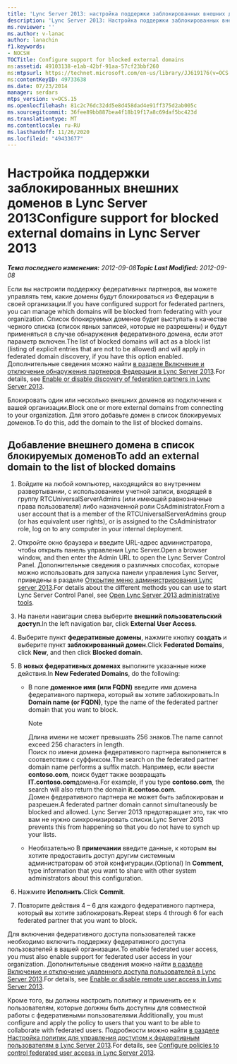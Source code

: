 ```yaml
---
title: 'Lync Server 2013: настройка поддержки заблокированных внешних доменов'
description: 'Lync Server 2013: Настройка поддержки заблокированных внешних доменов.'
ms.reviewer: ''
ms.author: v-lanac
author: lanachin
f1.keywords:
- NOCSH
TOCTitle: Configure support for blocked external domains
ms:assetid: 49103138-e1ab-42bf-91aa-57cf23bbf260
ms:mtpsurl: https://technet.microsoft.com/en-us/library/JJ619176(v=OCS.15)
ms:contentKeyID: 49733638
ms.date: 07/23/2014
manager: serdars
mtps_version: v=OCS.15
ms.openlocfilehash: 81c2c76dc32dd5e8d458dad4e91ff375d2ab005c
ms.sourcegitcommit: 36fee89bb887bea4f18b19f17a8c69daf5bc423d
ms.translationtype: MT
ms.contentlocale: ru-RU
ms.lasthandoff: 11/26/2020
ms.locfileid: "49433677"
---
```

# <a name="configure-support-for-blocked-external-domains-in-lync-server-2013"></a><span data-ttu-id="246f9-103">Настройка поддержки заблокированных внешних доменов в Lync Server 2013</span><span class="sxs-lookup"><span data-stu-id="246f9-103">Configure support for blocked external domains in Lync Server 2013</span></span>

<div data-xmlns="http://www.w3.org/1999/xhtml">

<div class="topic" data-xmlns="http://www.w3.org/1999/xhtml" data-msxsl="urn:schemas-microsoft-com:xslt" data-cs="https://msdn.microsoft.com/">

<div data-asp="https://msdn2.microsoft.com/asp">



</div>

<div id="mainSection">

<div id="mainBody"><span data-ttu-id="246f9-104">

<span> </span></span><span class="sxs-lookup"><span data-stu-id="246f9-104">

<span> </span></span></span>

<span data-ttu-id="246f9-105">_**Тема последнего изменения:** 2012-09-08_</span><span class="sxs-lookup"><span data-stu-id="246f9-105">_**Topic Last Modified:** 2012-09-08_</span></span>

<span data-ttu-id="246f9-106">Если вы настроили поддержку федеративных партнеров, вы можете управлять тем, какие домены будут блокироваться из Федерации в своей организации.</span><span class="sxs-lookup"><span data-stu-id="246f9-106">If you have configured support for federated partners, you can manage which domains will be blocked from federating with your organization.</span></span> <span data-ttu-id="246f9-107">Список блокируемых доменов будет выступать в качестве черного списка (список явных записей, которые не разрешены) и будут применяться в случае обнаружения федеративного домена, если этот параметр включен.</span><span class="sxs-lookup"><span data-stu-id="246f9-107">The list of blocked domains will act as a block list (listing of explicit entries that are not to be allowed) and will apply in federated domain discovery, if you have this option enabled.</span></span> <span data-ttu-id="246f9-108">Дополнительные сведения можно найти [в разделе Включение и отключение обнаружения партнеров Федерации в Lync Server 2013](lync-server-2013-enable-or-disable-discovery-of-federation-partners.md).</span><span class="sxs-lookup"><span data-stu-id="246f9-108">For details, see [Enable or disable discovery of federation partners in Lync Server 2013](lync-server-2013-enable-or-disable-discovery-of-federation-partners.md).</span></span>

<span data-ttu-id="246f9-109">Блокировать один или несколько внешних доменов из подключения к вашей организации.</span><span class="sxs-lookup"><span data-stu-id="246f9-109">Block one or more external domains from connecting to your organization.</span></span> <span data-ttu-id="246f9-110">Для этого добавьте домен в список блокируемых доменов.</span><span class="sxs-lookup"><span data-stu-id="246f9-110">To do this, add the domain to the list of blocked domains.</span></span>

<div>

## <a name="to-add-an-external-domain-to-the-list-of-blocked-domains"></a><span data-ttu-id="246f9-111">Добавление внешнего домена в список блокируемых доменов</span><span class="sxs-lookup"><span data-stu-id="246f9-111">To add an external domain to the list of blocked domains</span></span>

1.  <span data-ttu-id="246f9-112">Войдите на любой компьютер, находящийся во внутреннем развертывании, с использованием учетной записи, входящей в группу RTCUniversalServerAdmins (или имеющей равнозначные права пользователя) либо назначенной роли CsAdministrator.</span><span class="sxs-lookup"><span data-stu-id="246f9-112">From a user account that is a member of the RTCUniversalServerAdmins group (or has equivalent user rights), or is assigned to the CsAdministrator role, log on to any computer in your internal deployment.</span></span>

2.  <span data-ttu-id="246f9-113">Откройте окно браузера и введите URL-адрес администратора, чтобы открыть панель управления Lync Server.</span><span class="sxs-lookup"><span data-stu-id="246f9-113">Open a browser window, and then enter the Admin URL to open the Lync Server Control Panel.</span></span> <span data-ttu-id="246f9-114">Дополнительные сведения о различных способах, которые можно использовать для запуска панели управления Lync Server, приведены в разделе [Открытие меню администрирования Lync server 2013](lync-server-2013-open-lync-server-administrative-tools.md).</span><span class="sxs-lookup"><span data-stu-id="246f9-114">For details about the different methods you can use to start Lync Server Control Panel, see [Open Lync Server 2013 administrative tools](lync-server-2013-open-lync-server-administrative-tools.md).</span></span>

3.  <span data-ttu-id="246f9-115">На панели навигации слева выберите **внешний пользовательский доступ**.</span><span class="sxs-lookup"><span data-stu-id="246f9-115">In the left navigation bar, click **External User Access**.</span></span>

4.  <span data-ttu-id="246f9-116">Выберите пункт **федеративные домены**, нажмите кнопку **создать** и выберите пункт **заблокированный домен**.</span><span class="sxs-lookup"><span data-stu-id="246f9-116">Click **Federated Domains**, click **New**, and then click **Blocked domain**.</span></span>

5.  <span data-ttu-id="246f9-117">В **новых федеративных доменах** выполните указанные ниже действия.</span><span class="sxs-lookup"><span data-stu-id="246f9-117">In **New Federated Domains**, do the following:</span></span>
    
      - <span data-ttu-id="246f9-118">В поле **доменное имя (или FQDN)** введите имя домена федеративного партнера, который вы хотите заблокировать.</span><span class="sxs-lookup"><span data-stu-id="246f9-118">In **Domain name (or FQDN)**, type the name of the federated partner domain that you want to block.</span></span>
        
        <div>
        

        > [!NOTE]  
        > <span data-ttu-id="246f9-119">Длина имени не может превышать 256 знаков.</span><span class="sxs-lookup"><span data-stu-id="246f9-119">The name cannot exceed 256 characters in length.</span></span><BR><span data-ttu-id="246f9-120">Поиск по имени домена федеративного партнера выполняется в соответствии с суффиксом.</span><span class="sxs-lookup"><span data-stu-id="246f9-120">The search on the federated partner domain name performs a suffix match.</span></span> <span data-ttu-id="246f9-121">Например, если ввести <STRONG>contoso.com</STRONG>, поиск будет также возвращать <STRONG>IT.contoso.com</STRONG>домена.</span><span class="sxs-lookup"><span data-stu-id="246f9-121">For example, if you type <STRONG>contoso.com</STRONG>, the search will also return the domain <STRONG>it.contoso.com</STRONG>.</span></span><BR><span data-ttu-id="246f9-122">Домен федеративного партнера не может быть заблокирован и разрешен.</span><span class="sxs-lookup"><span data-stu-id="246f9-122">A federated partner domain cannot simultaneously be blocked and allowed.</span></span> <span data-ttu-id="246f9-123">Lync Server 2013 предотвращает это, так что вам не нужно синхронизировать списки.</span><span class="sxs-lookup"><span data-stu-id="246f9-123">Lync Server 2013 prevents this from happening so that you do not have to synch up your lists.</span></span>

        
        </div>
    
      - <span data-ttu-id="246f9-124">Необязательно В **примечании** введите данные, к которым вы хотите предоставить доступ другим системным администраторам об этой конфигурации.</span><span class="sxs-lookup"><span data-stu-id="246f9-124">(Optional) In **Comment**, type information that you want to share with other system administrators about this configuration.</span></span>

6.  <span data-ttu-id="246f9-125">Нажмите **Исполнить**.</span><span class="sxs-lookup"><span data-stu-id="246f9-125">Click **Commit**.</span></span>

7.  <span data-ttu-id="246f9-126">Повторите действия 4 – 6 для каждого федеративного партнера, который вы хотите заблокировать.</span><span class="sxs-lookup"><span data-stu-id="246f9-126">Repeat steps 4 through 6 for each federated partner that you want to block.</span></span>

<span data-ttu-id="246f9-127">Для включения федеративного доступа пользователей также необходимо включить поддержку федеративного доступа пользователей в вашей организации.</span><span class="sxs-lookup"><span data-stu-id="246f9-127">To enable federated user access, you must also enable support for federated user access in your organization.</span></span> <span data-ttu-id="246f9-128">Дополнительные сведения можно найти [в разделе Включение и отключение удаленного доступа пользователей в Lync Server 2013](lync-server-2013-enable-or-disable-remote-user-access.md).</span><span class="sxs-lookup"><span data-stu-id="246f9-128">For details, see [Enable or disable remote user access in Lync Server 2013](lync-server-2013-enable-or-disable-remote-user-access.md).</span></span>

<span data-ttu-id="246f9-129">Кроме того, вы должны настроить политику и применить ее к пользователям, которые должны быть доступны для совместной работы с федеративными пользователями.</span><span class="sxs-lookup"><span data-stu-id="246f9-129">Additionally, you must configure and apply the policy to users that you want to be able to collaborate with federated users.</span></span> <span data-ttu-id="246f9-130">Подробности можно найти [в разделе Настройка политик для управления доступом к федеративным пользователям в Lync Server 2013](lync-server-2013-configure-policies-to-control-federated-user-access.md).</span><span class="sxs-lookup"><span data-stu-id="246f9-130">For details, see [Configure policies to control federated user access in Lync Server 2013](lync-server-2013-configure-policies-to-control-federated-user-access.md).</span></span>

<span data-ttu-id="246f9-131"></div>

</div>

<span> </span>

</div>

</div>

</span><span class="sxs-lookup"><span data-stu-id="246f9-131"></div>

</div>

<span> </span>

</div>

</div>

</span></span></div>

